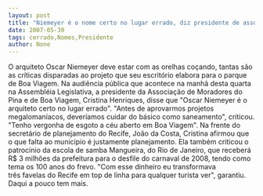 ```yaml
---
layout: post
title: "Niemeyer é o nome certo no lugar errado, diz presidente de associação de moradores"
date: 2007-05-30
tags: cerrado,Nomes,Presidente
author: None
---
```

O arquiteto Oscar Niemeyer deve estar com as orelhas co&ccedil;ando, tantas s&atilde;o as cr&iacute;ticas disparadas ao projeto que seu escrit&oacute;rio elabora para o parque de Boa Viagem. 
Na audi&ecirc;ncia p&uacute;blica que acontece na manh&atilde; desta quarta na Assembl&eacute;ia Legislativa, a presidente da Associa&ccedil;&atilde;o de Moradores do Pina e de Boa Viagem, Cristina Henriques, disse que &quot;Oscar Niemeyer &eacute; o arquiteto certo no lugar errado&quot;.
&quot;Antes de aprovarmos projetos megaloman&iacute;acos, dever&iacute;amos cuidar do b&aacute;sico como saneamento&quot;, criticou. &quot;Tenho vergonha de esgoto a c&eacute;u aberto em Boa Viagem&quot;.
Na frente do secret&aacute;rio de planejamento do Recife, Jo&atilde;o da Costa, Cristina afirmou que o que falta ao munic&iacute;pio &eacute; justamente planejamento.
Ela tamb&eacute;m criticou o patroc&iacute;nio da escola de samba Mangueira, do Rio de Janeiro, que receber&aacute; R$ 3 milh&otilde;es da prefeitura para o desfile do carnaval de 2008, tendo como tema os 100 anos do frevo. &quot;Com esse dinheiro eu transformava tr&ecirc;s&nbsp;favelas do Recife em top de linha para qualquer turista ver&quot;, garantiu.
Daqui a pouco tem mais. 